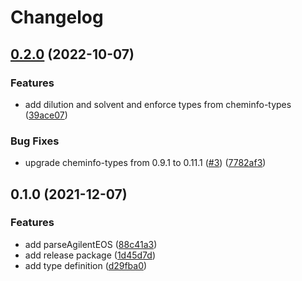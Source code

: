 # Changelog

## [0.2.0](https://github.com/cheminfo/icp-analysis/compare/v0.1.0...v0.2.0) (2022-10-07)


### Features

* add dilution and solvent and enforce types from cheminfo-types ([39ace07](https://github.com/cheminfo/icp-analysis/commit/39ace07b113baa592fcebeaca4b18a6cad4fe825))


### Bug Fixes

* upgrade cheminfo-types from 0.9.1 to 0.11.1 ([#3](https://github.com/cheminfo/icp-analysis/issues/3)) ([7782af3](https://github.com/cheminfo/icp-analysis/commit/7782af370e7b3d9fa3dee5770a87a265e7ee6e90))

## 0.1.0 (2021-12-07)


### Features

* add parseAgilentEOS ([88c41a3](https://www.github.com/cheminfo/icp-analysis/commit/88c41a381cc84a954ae759716a466049d62923a5))
* add release package ([1d45d7d](https://www.github.com/cheminfo/icp-analysis/commit/1d45d7ddcc53670874416208bbd2b1f4fc77fe0c))
* add type definition ([d29fba0](https://www.github.com/cheminfo/icp-analysis/commit/d29fba0001946f50f80d87474554fa845d0193ff))
